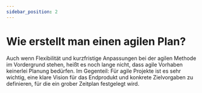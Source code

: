 ```yaml
---
sidebar_position: 2
---
```


# Wie erstellt man einen agilen Plan?

Auch wenn Flexibilität und kurzfristige Anpassungen bei der agilen Methode im Vordergrund stehen, heißt es noch lange nicht, dass agile Vorhaben keinerlei Planung bedürfen. Im Gegenteil: Für agile Projekte ist es sehr wichtig, eine klare Vision für das Endprodukt und konkrete Zielvorgaben zu definieren, für die ein grober Zeitplan festgelegt wird.
